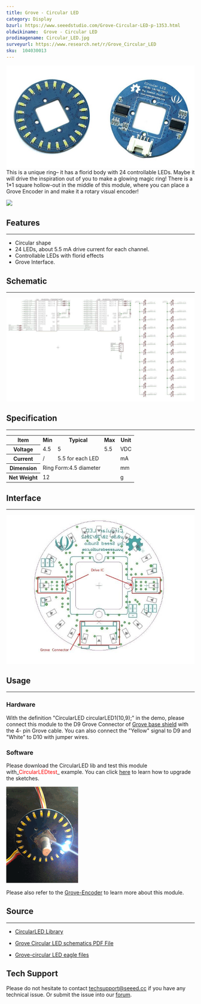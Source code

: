 ```yaml
---
title: Grove - Circular LED
category: Display
bzurl: https://www.seeedstudio.com/Grove-Circular-LED-p-1353.html
oldwikiname:  Grove - Circular LED
prodimagename: Circular_LED.jpg
surveyurl: https://www.research.net/r/Grove_Circular_LED
sku:  104030013
---
```

![](https://github.com/SeeedDocument/Grove-Circular_LED/raw/master/img/Circular_LED.jpg)
This is a unique ring– it has a florid body with 24 controllable LEDs. Maybe it will drive the inspiration out of you to make a glowing magic ring! There is a 1*1 square hollow-out in the middle of this module, where you can place a Grove Encoder in and make it a rotary visual encoder!

[![](https://github.com/SeeedDocument/Seeed-WiKi/raw/master/docs/images/300px-Get_One_Now_Banner-ragular.png)](https://www.seeedstudio.com/Grove-Circular-LED-p-1353.html)

##   Features
---
*   Circular shape
*   24 LEDs, about 5.5 mA drive current for each channel.
*   Controllable LEDs with florid effects
*   Grove Interface.

##   Schematic
---
![](https://github.com/SeeedDocument/Grove-Circular_LED/raw/master/img/Circular_LED_schmatic.jpg)

##   Specification
---
<table  cellspacing="0" width="80%">
<tr>
<th scope="col"> Item
</th>
<th scope="col"> Min
</th>
<th scope="col"> Typical
</th>
<th scope="col"> Max
</th>
<th scope="col"> Unit
</th></tr>
<tr>
<th scope="row"> Voltage
</th>
<td> 4.5
</td>
<td> 5
</td>
<td> 5.5
</td>
<td> VDC
</td></tr>
<tr>
<th scope="row"> Current
</th>
<td> /
</td>
<td> 5.5 for each LED
</td>
<td>
</td>
<td> mA
</td></tr>
<tr>
<th scope="row"> Dimension
</th>
<td colspan="3"> Ring Form:4.5 diameter
</td>
<td> mm
</td></tr>
<tr>
<th scope="row"> Net Weight
</th>
<td colspan="3"> 12
</td>
<td> g
</td></tr></table>

##   Interface
---
![](https://github.com/SeeedDocument/Grove-Circular_LED/raw/master/img/Circular_LED_Interface.jpg)

##   Usage
---
###   Hardware

With the definition "CircularLED circularLED1(10,9);" in the demo, please connect this module to the D9 Grove Connector of [Grove base shield](/Base_shield_v2) with the 4- pin Grove cable. You can also connect the "Yellow" signal to D9 and "White" to D10 with jumper wires.

###   Software

Please download the CircularLED lib and test this module with_<font color="red">CircularLEDtest</font>_ example. You can click [here](/Upload_Code) to learn how to upgrade the sketches.

 ![](https://github.com/SeeedDocument/Grove-Circular_LED/raw/master/img/Circular_LED_shining.gif)

 Please also refer to the [Grove-Encoder](/Grove-Encoder) to learn more about this module.

##   Source
---
- [CircularLED Library](https://github.com/SeeedDocument/Grove-Circular_LED/raw/master/res/CircularLED.zip)

- [Grove Circular LED schematics PDF File](https://github.com/SeeedDocument/Grove-Circular_LED/raw/master/res/Circular_LED_v0.9b.pdf)

- [Grove-circular LED eagle files](https://github.com/SeeedDocument/Grove-Circular_LED/raw/master/res/Grove-circular_LED_eagle_files.zip)

## Tech Support
Please do not hesitate to contact [techsupport@seeed.cc](techsupport@seeed.cc) if you have any technical issue. Or submit the issue into our [forum](http://seeedstudio.com/forum/). 